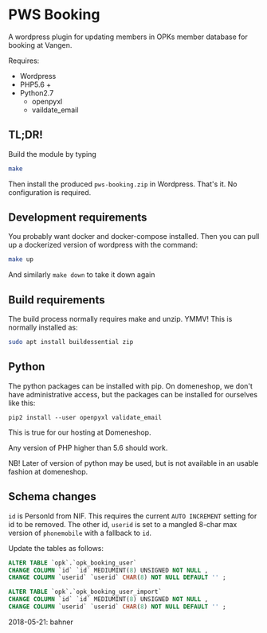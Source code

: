 PWS Booking
===

A wordpress plugin for updating members in OPKs member database for booking at Vangen.

Requires:

  * Wordpress
  * PHP5.6 +
  * Python2.7
    * openpyxl
    * vaildate_email

TL;DR!
---
Build the module by typing 
```bash
make
```

Then install the produced `pws-booking.zip` in Wordpress. That's it. No configuration is required.

Development requirements
---
You probably want docker and docker-compose installed.
Then you can pull up a dockerized version of wordpress 
with the command:
```bash
make up
```
And similarly ```make down``` to take it down again

Build requirements
---
The build process normally requires make and unzip. YMMV! This is normally installed as:
```bash
sudo apt install buildessential zip
```

Python
---
The python packages can be installed with pip. On domeneshop, we don't have administrative access, but the packages can be installed for ourselves like this:
```
pip2 install --user openpyxl validate_email
```
This is true for our hosting at Domeneshop.

Any version of PHP higher than 5.6 should work.

NB! Later of version of python may be used, but is not available in an usable fashion at domeneshop.

Schema changes
---
`id` is PersonId from NIF. This requires the current `AUTO INCREMENT` setting for id to be removed. The other id, `userid` is set to a mangled 8-char max version of `phonemobile` with a fallback to `id`.

Update the tables as follows:

```sql
ALTER TABLE `opk`.`opk_booking_user`
CHANGE COLUMN `id` `id` MEDIUMINT(8) UNSIGNED NOT NULL ,
CHANGE COLUMN `userid` `userid` CHAR(8) NOT NULL DEFAULT '' ;

ALTER TABLE `opk`.`opk_booking_user_import`
CHANGE COLUMN `id` `id` MEDIUMINT(8) UNSIGNED NOT NULL ,
CHANGE COLUMN `userid` `userid` CHAR(8) NOT NULL DEFAULT '' ;
```

2018-05-21: bahner
